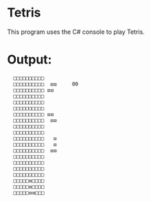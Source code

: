 # Tetris
This program uses the C# console to play Tetris.

# Output:
      □□□□□□□□□□       
      □□□□□□□□□□  ⧈⧈     00
      □□□□□□□□□□ ⧈⧈    
      □□□□□□□□□□       
      □□□□□□□□□□       
      □□□□□□□□□□       
      □□□□□□□□□□ ⧈⧈    
      □□□□□□□□□□  ⧈⧈   
      □□□□□□□□□□       
      □□□□□□□□□□       
      □□□□□□□□□□   ⧈  
      □□□□□□□□□□   ⧈   
      □□□□□□□□□□  ⧈⧈   
      □□□□□□□□□□       
      □□□□□□□□□□       
      □□□□□□□□□□       
      □□□□□□□□□□       
      □□□□□⧈□□□□       
      □□□□□⧈□□□□       
      □□□□□⧈⧈□□□       

